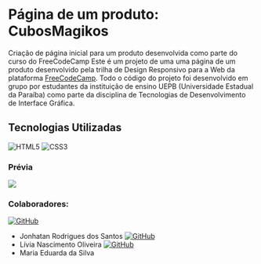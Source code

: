 # Página de um produto: CubosMagikos 
Criação de página inicial para um produto desenvolvida como parte do curso do FreeCodeCamp
Este é um projeto de uma uma página de um produto desenvolvido pela trilha de Design Responsivo para a Web da plataforma [FreeCodeCamp](https://www.freecodecamp.org/portuguese/learn/2022/responsive-web-design/). Todo o código do projeto foi desenvolvido em grupo por estudantes da instituição de ensino UEPB (Universidade Estadual da Paraíba) como parte da disciplina de Tecnologias de Desenvolvimento de Interface Gráfica.

## Tecnologias Utilizadas
![HTML5](https://img.shields.io/badge/HTML5-FFA500?style=for-the-badge&logo=html5) ![CSS3](https://img.shields.io/badge/CSS3-1E90FF?style=for-the-badge&logo=css3&logoColor=264CE4)

### Prévia
![](https://drive.google.com/uc?id=1Xz1CgG9rMZe6gjTg4VIbAJ3IQEm_r2a6)

### Colaboradores:
[![GitHub](https://img.shields.io/badge/GitHub-000?style=for-the-badge&logo=GitHub&logoColor=0E76A8)](https://github.com/johndriguess/)
* Jonhatan Rodrigues dos Santos
[![GitHub](https://img.shields.io/badge/GitHub-000?style=for-the-badge&logo=GitHub&logoColor=FF0000)](https://github.com/LiviaNasc/)
* Lívia Nascimento Oliveira
[![GitHub](https://img.shields.io/badge/GitHub-000?style=for-the-badge&logo=GitHub&logoColor=008000)](https://github.com/thinkmadu/)
* Maria Eduarda da Silva
